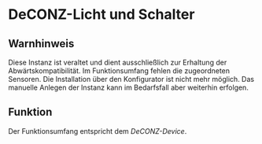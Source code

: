 <!DOCTYPE html>
<html lang="de">
  <head>
    <meta charset="utf-8">
	<meta name="viewport" content="width=device-width">
  </head>

  <body>
	<h1>DeCONZ-Licht und Schalter</h1>
	<h2>Warnhinweis</h2>
	Diese Instanz ist veraltet und dient ausschließlich zur Erhaltung der Abwärtskompatibilität. Im Funktionsumfang fehlen die zugeordneten Sensoren.
	Die Installation über den Konfigurator ist nicht mehr möglich. Das manuelle Anlegen der Instanz kann im Bedarfsfall aber weiterhin erfolgen.
	<h2>Funktion</h2>
	Der Funktionsumfang entspricht dem <i>DeCONZ-Device</i>.
  </body>
</html>

